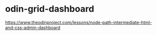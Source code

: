# odin-grid-dashboard
https://www.theodinproject.com/lessons/node-path-intermediate-html-and-css-admin-dashboard
